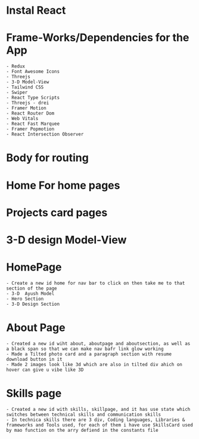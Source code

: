 # Instal React

# Frame-Works/Dependencies for the App

    - Redux
    - Font Awesome Icons
    - Threejs
    - 3-D Model-View
    - Tailwind CSS
    - Swiper
    - React Type Scripts
    - Threejs - drei
    - Framer Motion
    - React Router Dom
    - Web Vitals
    - React Fast Marquee
    - Framer Popmotion
    - React Intersection Observer

# Body for routing

# Home For home pages

# Projects card pages

# 3-D design Model-View

# HomePage

    - Create a new id home for nav bar to click on then take me to that section of the page
    - 3-D  Ayush Model
    - Hero Section
    - 3-D Design Section

# About Page

    - Created a new id wiht about, aboutpage and aboutsection, as well as a black span so that we can make nav bafr link glow working
    - Made a Tilted photo card and a paragraph section with resume download button in it
    - Made 2 images look like 3d which are also in tilted div ahich on hover can give u vibe like 3D

# Skills page

    - Created a new id with skills, skillpage, and it has use state which switches between technical skills and communication skills
    - In technica skills there are 3 div, Coding languages, Libraries & frameworks and Tools used, for each of them i have use SkillsCard used by mao function on the arry defiend in the constants file
